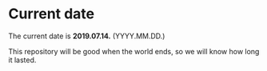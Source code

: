 # Current date

The current date is **2019.07.14.** (YYYY.MM.DD.)

This repository will be good when the world ends, so we will know how long it lasted.